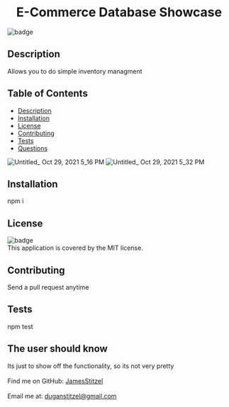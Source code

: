 
<h1 align="center">E-Commerce Database Showcase </h1>

![badge](https://img.shields.io/badge/license-MIT-brightgreen)<br />
## Description
 Allows you to do simple inventory managment
## Table of Contents
- [Description](#description)
- [Installation](#installation)
- [License](#license)
- [Contributing](#contributing)
- [Tests](#tests)
- [Questions](#questions)

![Untitled_ Oct 29, 2021 5_16 PM](https://user-images.githubusercontent.com/89664909/139503881-109fc3cb-1532-4871-b31a-82696774123f.gif)
![Untitled_ Oct 29, 2021 5_32 PM](https://user-images.githubusercontent.com/89664909/139504146-6b4a9a7d-f208-42ef-8d98-9617c1ce47a4.gif)

## Installation
 npm i
## License
![badge](https://img.shields.io/badge/license-MIT-brightgreen)
<br />
This application is covered by the MIT license. 
## Contributing
 Send a pull request anytime
## Tests
 npm test
## The user should know
 Its just to show off the functionality, so its not very pretty<br />
<br />
Find me on GitHub: [JamesStitzel](https://github.com/JamesStitzel)<br />
<br />
 Email me at: duganstitzel@gmail.com<br /><br />
